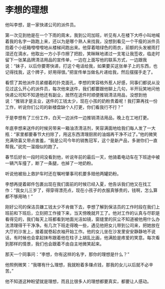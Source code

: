# 李想的理想

他叫李想，是一家快递公司的派件员。 

第一次见到他是在一个下雨的周末，我到公司加班，听见有人在楼下大呼小叫地喊着我的名字一路跑上来，还以为是哪个熟人来找我，没想到看见一个干瘦的派件员抱着个小纸箱噔噔噔地从楼梯间跑出来。他穿着暗绿色的雨衣，前额的头发被雨打湿还在滴水，他取出一方小手巾擦了把脸，笑眯眯地递过一支笔让我签收，临走时留下一张某品牌清洁用品的宣传单，一边在上面写他的联系方式，一边跟我说：“妹子，以后你要寄快递，打这个电话给我，如果要买这张单子上的东西，也记得找我，这个牌子，好用得很。”把宣传单当做名片递给我，然后摆摆手走了。 

看惯了其他派件员紧绷着的扑克面孔，李想的笑容格外惹人好感，同事们都说从没见过这么开心的派件员，每次他来送件，我们都要跟他聊上几句，半开玩笑地问他快递公司知不知道他还有副业，居然在送件时顺便推销清洁用品，没想到他说：“推销才是主业，送件的工钱太少，现在小孩的奶粉贵着呢！我打算再找一份工作，听说你们公司的新楼盘缺个人打更，你们看我行不行？” 

于是李想有了三份工作，白天一边派件一边推销清洁用品，晚上在工地打更。 

年底李想来送件的时候另带来一箱油渍清洁剂，笑容满面地给我们每人发了一大瓶：“家里都要春节大扫除了，用这东西清理厨房的油烟再干净不过了。”他的微笑充满欣喜又带点害羞，“我是公司今年的销售冠军，这个是新产品，多谢你们一直帮我。”说完一溜烟似的跑了。 

春节后好长一段时间没看到他，听说年前的最后一天，他骑着电动车在下班途中被一辆汽车撞了，断了一条腿，也掉了一地奶粉。 

听说他被抬上救护车时还在嘱咐肇事司机要多赔他两罐奶粉。 

李想再提着邮件包裹出现在我们面前的时候已经入夏，他告诉我们他又在找工作：“我女儿三岁了，得穿得漂亮点，现在小孩子的衣服真够贵的，钱啊，怎么算都不够用呐！” 

刚好公司的保洁员嫌工钱太少不肯做下去，李想了解到保洁员的工作时段在我们上班前和下班后，立刻把工作接下来，当天傍晚就开工了。他对工作的认真与尽职是看得见的，我们每天上班都看到地面光洁如镜，窗缝里的灰尘不知道被他用什么办法清理得干干净净。有几次下班走得晚一些，遇见他把女儿带到公司来，把她放在大厅的沙发上，接着就卷起衣袖开始工作。他的女儿坐在沙发里安安静静地不说话，有时候也会拿起抹布跟着他在柱子上胡乱比画，他满脸是疼爱的笑意。每次看到那样的情景，我们也会跟着不由自主地微笑起来。 

那天一个同事问：“李想，你有这样的名字，那你的理想是什么？” 

他照例微笑：“我哪有什么理想，我就盼着多赚点钱，那我的女儿以后就不必辛苦。” 

他不知道这种盼望就是理想，而且比很多人的理想都要真实，都要让人感动。